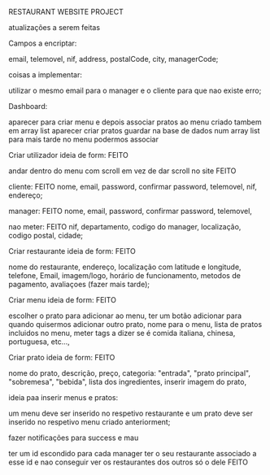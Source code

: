RESTAURANT WEBSITE PROJECT 

atualizações a serem feitas

Campos a encriptar:

email,
telemovel,
nif,
address,
postalCode,
city,
managerCode;

coisas a implementar:

utilizar o mesmo email para o manager e o cliente para que nao existe erro;


Dashboard:

aparecer para criar menu e depois associar pratos ao menu criado tambem em array list
aparecer criar pratos guardar na base de dados num array list para mais tarde no menu podermos associar 

Criar utilizador ideia de form: FEITO

andar dentro do menu com scroll em vez de dar scroll no site FEITO

cliente: FEITO 
nome,
email,
password,
confirmar password,
telemovel,
nif,
endereço;

manager: FEITO
nome,
email,
password,
confirmar password,
telemovel,

nao meter: FEITO
nif,
departamento,
codigo do manager,
localização,
codigo postal,
cidade;


Criar restaurante ideia de form: FEITO

nome do restaurante,
endereço,
localização com latitude e longitude,
telefone,
Email,
imagem/logo,
horário de funcionamento,
metodos de pagamento,
avaliaçoes (fazer mais tarde);

Criar menu ideia de form: FEITO

escolher o prato para adicionar ao menu,
ter um botão adicionar para quando quisermos adicionar outro prato,
nome para o menu,
lista de pratos incluidos no menu,
meter tags a dizer se é comida italiana, chinesa, portuguesa, etc...,


Criar prato ideia de form: FEITO

nome do prato,
descrição,
preço,
categoria: "entrada", "prato principal", "sobremesa", "bebida",
lista dos ingredientes,
inserir imagem do prato,


ideia paa inserir menus e pratos:

um menu deve ser inserido no respetivo restaurante
e um prato deve ser inserido no respetivo menu criado anteriorment;

fazer notificações para success e mau


ter um id escondido para cada manager ter o seu restaurante associado a esse id e nao conseguir ver os restaurantes dos outros só o dele FEITO